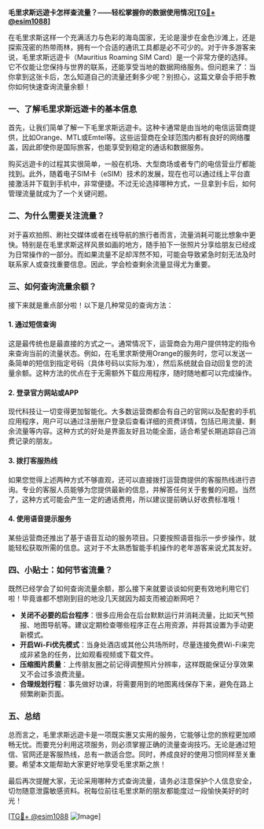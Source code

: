 **毛里求斯远遊卡怎样查流量？——轻松掌握你的数据使用情况[[TG💪+ @esim1088](https://t.me/s/esim1088)]**

在毛里求斯这样一个充满活力与色彩的海岛国家，无论是漫步在金色沙滩上，还是探索茂密的热带雨林，拥有一个合适的通讯工具都是必不可少的。对于许多游客来说，毛里求斯远遊卡（Mauritius Roaming SIM Card）是一个非常方便的选择。它不仅能让您保持与世界的联系，还能享受当地的数据网络服务。但问题来了：当你拿到这张卡后，怎么知道自己的流量还剩多少呢？别担心，这篇文章会手把手教你如何快速查询流量余额！

### **一、了解毛里求斯远遊卡的基本信息**

首先，让我们简单了解一下毛里求斯远遊卡。这种卡通常是由当地的电信运营商提供，比如Orange、MTL或Emtel等。这些运营商在全球范围内都有良好的网络覆盖，因此即使你是国际旅客，也能享受到稳定的通话和数据服务。

购买远遊卡的过程其实很简单，一般在机场、大型商场或者专门的电信营业厅都能找到。此外，随着电子SIM卡（eSIM）技术的发展，现在也可以通过线上平台直接激活并下载到手机中，非常便捷。不过无论选择哪种方式，一旦拿到卡后，如何管理流量就成为了一个关键问题。

### **二、为什么需要关注流量？**

对于喜欢拍照、刷社交媒体或者在线导航的旅行者而言，流量消耗可能比想象中更快。特别是在毛里求斯这样风景如画的地方，随手拍下一张照片分享给朋友已经成为日常操作的一部分。而如果流量不足却浑然不知，可能会导致紧急时刻无法及时联系家人或查找重要信息。因此，学会检查剩余流量显得尤为重要。

### **三、如何查询流量余额？**

接下来就是重点部分啦！以下是几种常见的查询方法：

#### **1. 通过短信查询**
这是最传统也是最直接的方式之一。通常情况下，运营商会为用户提供特定的指令来查询当前的流量状态。例如，在毛里求斯使用Orange的服务时，您可以发送一条简单的短信到指定号码（具体号码以实际为准），然后系统就会自动回复您的流量余额。这种方法的优点在于无需额外下载应用程序，随时随地都可以完成操作。

#### **2. 登录官方网站或APP**
现代科技让一切变得更加智能化。大多数运营商都会有自己的官网以及配套的手机应用程序，用户可以通过注册账户登录后查看详细的资费详情，包括已用流量、剩余流量等内容。这种方式的好处是界面友好且功能全面，适合希望长期追踪自己消费记录的朋友。

#### **3. 拨打客服热线**
如果您觉得上述两种方式不够直观，还可以直接拨打运营商提供的客服热线进行咨询。专业的客服人员能够为您提供最新的信息，并解答任何关于套餐的问题。当然了，这种方式可能会产生一定的通话费用，所以建议提前确认好收费标准哦！

#### **4. 使用语音提示服务**
某些运营商还推出了基于语音互动的服务项目。只要按照语音指示一步步操作，就能轻松获取所需的信息。这对于不太熟悉智能手机操作的老年游客来说尤其友好。

### **四、小贴士：如何节省流量？**

既然已经学会了如何查询流量余额，那么接下来就要谈谈如何更有效地利用它们啦！毕竟谁都不想刚到目的地没几天就因为超支而被迫断网吧？

- **关闭不必要的后台程序**：很多应用会在后台默默运行并消耗流量，比如天气预报、地图导航等。建议定期检查哪些程序正在占用资源，并将其设置为手动更新模式。
- **开启Wi-Fi优先模式**：当身处酒店或其他公共场所时，尽量连接免费Wi-Fi来完成非紧急的任务，比如观看视频或下载文件。
- **压缩图片质量**：上传朋友圈之前记得调整照片分辨率，这样既能保证分享效果又不会过多浪费流量。
- **合理规划行程**：事先做好功课，将需要用到的地图离线保存下来，避免在路上频繁刷新页面。

### **五、总结**

总而言之，毛里求斯远遊卡是一项既实惠又实用的服务，它能够让您的旅程更加顺畅无忧。而要充分利用这项服务，则必须掌握正确的流量查询技巧。无论是通过短信、官网还是客服热线，总有一款适合您。同时，养成良好的使用习惯同样至关重要。希望本文能帮助大家更好地享受毛里求斯之旅！

最后再次提醒大家，无论采用哪种方式查询流量，请务必注意保护个人信息安全，切勿随意泄露敏感资料。祝每位前往毛里求斯的朋友都能度过一段愉快美好的时光！

[[TG💪+ @esim1088](https://t.me/s/esim1088) ![Image](https://i.postimg.cc/4NQfJmqS/Snipaste-2025-05-13-00-14-12.png)]
